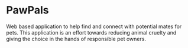# PawPals
Web based application to help find and connect with potential mates for pets. This application is an effort towards reducing animal cruelty and giving the choice in the hands of responsible pet owners.

